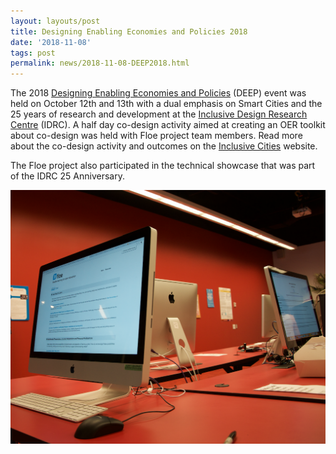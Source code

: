 ```yaml
---
layout: layouts/post
title: Designing Enabling Economies and Policies 2018
date: '2018-11-08'
tags: post
permalink: news/2018-11-08-DEEP2018.html
---
```

The 2018 [Designing Enabling Economies and Policies](https://deep.idrc.ocadu.ca/)
(DEEP) event was held on October 12th and 13th with a dual emphasis on Smart Cities and the 25
years of research and development at the
[Inclusive Design Research Centre](https://idrc.ocadu.ca/)
(IDRC). A half day co-design activity aimed at creating an OER toolkit about co-design was held
with Floe project team members. Read more about the co-design activity and outcomes on the
[Inclusive Cities](https://cities.inclusivedesign.ca/ideas/deep2018-summary-and-results/) website.

The Floe project also participated in the technical showcase that was part of the IDRC 25 Anniversary.

<img src="images/FloeAtDeep.png" alt="Computer showing Floe Project resources"></a>

